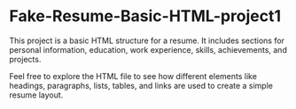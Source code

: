 # Fake-Resume-Basic-HTML-project1

This project is a basic HTML structure for a resume. It includes sections for personal information, education, work experience, skills, achievements, and projects.

Feel free to explore the HTML file to see how different elements like headings, paragraphs, lists, tables, and links are used to create a simple resume layout.

